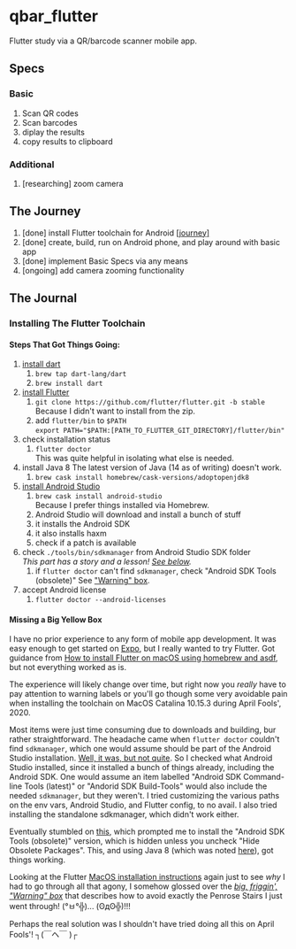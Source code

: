 # qbar_flutter

Flutter study via a QR/barcode scanner mobile app.

## Specs

### Basic

1. Scan QR codes
1. Scan barcodes
1. diplay the results
1. copy results to clipboard

### Additional

1. [researching] zoom camera

## The Journey

1. [done] install Flutter toolchain for Android [[journey]](#installing-the-flutter-toolchain)
1. [done] create, build, run on Android phone, and play around with basic app
1. [done] implement Basic Specs via any means
1. [ongoing] add camera zooming functionality

## The Journal

### Installing The Flutter Toolchain

#### Steps That Got Things Going:

1. [install dart](https://dart.dev/get-dart)
   1. `brew tap dart-lang/dart`
   1. `brew install dart`
1. [install Flutter](https://flutter.dev/docs/get-started/install)
   1. `git clone https://github.com/flutter/flutter.git -b stable`  
      Because I didn't want to install from the zip.
   1. add `flutter/bin` to `$PATH`  
      `export PATH="$PATH:[PATH_TO_FLUTTER_GIT_DIRECTORY]/flutter/bin"`
1. check installation status
   1. `flutter doctor`  
      This was quite helpful in isolating what else is needed.
1. install Java 8
   The latest version of Java (14 as of writing) doesn't work.
   1. `brew cask install homebrew/cask-versions/adoptopenjdk8`
1. [install Android Studio](https://developer.android.com/studio/install)
   1. `brew cask install android-studio`  
      Because I prefer things installed via Homebrew.
   1. Android Studio will download and install a bunch of stuff
   1. it installs the Android SDK
   1. it also installs haxm
   1. check if a patch is available
1. check `./tools/bin/sdkmanager` from Android Studio SDK folder  
   _This part has a story and a lesson! [See below](#missing-a-big-yellow-box)._
   1. if `flutter doctor` can't find `sdkmanager`, check "Android SDK Tools (obsolete)" See ["Warning" box](https://flutter.dev/docs/get-started/install/macos#install-android-studio).
1. accept Android license
   1. `flutter doctor --android-licenses`

#### Missing a Big Yellow Box

I have no prior experience to any form of mobile app development. It was easy enough to get started on [Expo](https://expo.io/), but I really wanted to try Flutter. Got guidance from [How to install Flutter on macOS using homebrew and asdf](https://dev.to/0xdonut/how-to-install-flutter-on-macos-using-homebrew-and-asdf-3loa), but not everything worked as is.

The experience will likely change over time, but right now you _really_ have to pay attention to warning labels or you'll go though some very avoidable pain when installing the toolchain on MacOS Catalina 10.15.3 during April Fools', 2020.

Most items were just time consuming due to downloads and building, bur rather straightforward. The headache came when `flutter doctor` couldn't find `sdkmanager`, which one would assume should be part of the Android Studio installation. [Well, it was, but not quite](https://knowyourmeme.com/memes/well-yes-but-actually-no). So I checked what Android Studio installed, since it installed a bunch of things already, including the Android SDK. One would assume an item labelled "Android SDK Command-line Tools (latest)" or "Andorid SDK Build-Tools" would also include the needed `sdkmanager`, but they weren't. I tried customizing the various paths on the env vars, Android Studio, and Flutter config, to no avail. I also tried installing the standalone sdkmanager, which didn't work either.

Eventually stumbled on [this](https://stackoverflow.com/questions/60467477/android-sdk-tools-option-is-missing-from-sdk-manager-in-android-studio-3-6-1), which prompted me to install the "Android SDK Tools (obsolete)" version, which is hidden unless you uncheck "Hide Obsolete Packages". This, and using Java 8 (which was noted [here](https://dev.to/0xdonut/how-to-install-flutter-on-macos-using-homebrew-and-asdf-3loa)), got things working.

Looking at the Flutter [MacOS installation instructions](https://flutter.dev/docs/get-started/install/macos) again just to see _why_ I had to go through all that agony, I somehow glossed over the [_big, friggin', "Warning" box_](https://flutter.dev/docs/get-started/install/macos#install-android-studio) that describes how to avoid exactly the Penrose Stairs I just went through! (°ㅂ°╬)... (ʘдʘ╬)!!!

Perhaps the real solution was I shouldn't have tried doing all this on April Fools'! ┐(￣ヘ￣ )┌
